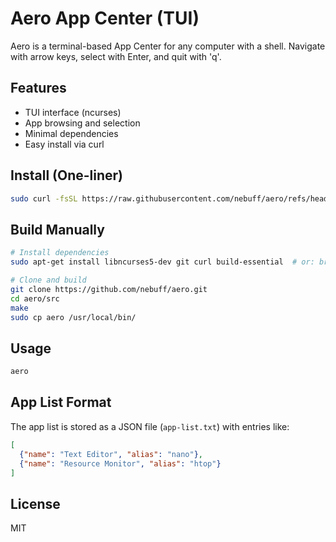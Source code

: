 # Aero App Center (TUI)

Aero is a terminal-based App Center for any computer with a shell. Navigate with arrow keys, select with Enter, and quit with 'q'.

## Features
- TUI interface (ncurses)
- App browsing and selection
- Minimal dependencies
- Easy install via curl

## Install (One-liner)
```sh
sudo curl -fsSL https://raw.githubusercontent.com/nebuff/aero/refs/heads/main/install.sh | sh
```

## Build Manually
```sh
# Install dependencies
sudo apt-get install libncurses5-dev git curl build-essential  # or: brew install ncurses git curl on macOS

# Clone and build
git clone https://github.com/nebuff/aero.git
cd aero/src
make
sudo cp aero /usr/local/bin/
```

## Usage
```sh
aero
```

## App List Format
The app list is stored as a JSON file (`app-list.txt`) with entries like:
```json
[
  {"name": "Text Editor", "alias": "nano"},
  {"name": "Resource Monitor", "alias": "htop"}
]
```

## License
MIT
